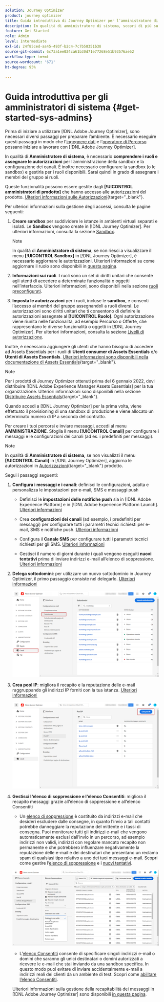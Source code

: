 ```yaml
---
solution: Journey Optimizer
product: journey optimizer
title: Guida introduttiva di Journey Optimizer per l’amministratore di sistema
description: In qualità di amministratore di sistema, scopri di più su come utilizzare Journey Optimizer
feature: Get Started
role: Admin
level: Intermediate
exl-id: 24f85ced-aa45-493f-b2c4-7c7b58351b38
source-git-commit: 6c73a1ee024ca61b30d71e77268e51b93576ae62
workflow-type: tm+mt
source-wordcount: '671'
ht-degree: 95%

---
```


# Guida introduttiva per gli amministratori di sistema {#get-started-sys-admins}

Prima di iniziare a utilizzare [!DNL Adobe Journey Optimizer], sono necessari diversi passaggi per preparare l’ambiente.  È necessario eseguire questi passaggi in modo che l&#39;[ingegnere dati](data-engineer.md) e l&#39;[operatore di Percorso](marketer.md) possano iniziare a lavorare con [!DNL Adobe Journey Optimizer].

In qualità di **Amministratore di sistema**, è necessario **comprendere i ruoli e assegnare le autorizzazioni** per l’amministrazione della sandbox e la configurazione dei canali. È inoltre necessario configurare la sandbox (o le sandbox) e gestirla per i ruoli disponibili. Sarai quindi in grado di assegnare i membri del gruppo ai ruoli.

Queste funzionalità possono essere gestite dagli **[!UICONTROL amministratori di prodotto]** che hanno accesso alle autorizzazioni del prodotto. [Ulteriori informazioni sulle Autorizzazioni](../../administration/permissions.md){target="_blank"}.

Per ulteriori informazioni sulla gestione degli accessi, consulta le pagine seguenti:

1. **Creare sandbox** per suddividere le istanze in ambienti virtuali separati e isolati. Le **Sandbox** vengono create in [!DNL Journey Optimizer]. Per ulteriori informazioni, consulta la sezione [Sandbox](../../administration/sandboxes.md).

   >[!NOTE]
   >In qualità di **Amministratore di sistema**, se non riesci a visualizzare il menu **[!UICONTROL Sandbox]** in [!DNL Journey Optimizer], è necessario aggiornare le autorizzazioni. Ulteriori informazioni su come aggiornare il ruolo sono disponibili in [questa pagina](../../administration/permissions.md#edit-product-profile).

1. **Informazioni sui ruoli**. I ruoli sono un set di diritti unitari che consente agli utenti di accedere a determinate funzionalità o oggetti nell’interfaccia. Ulteriori informazioni, sono disponibili nella sezione [ruoli preconfigurati](../../administration/ootb-product-profiles.md).

1. **Imposta le autorizzazioni** per i ruoli, incluse le **sandbox**, e consenti l’accesso ai membri del gruppo assegnandoli a ruoli diversi. Le autorizzazioni sono diritti unitari che ti consentono di definire le autorizzazioni assegnate al **[!UICONTROL Ruolo]**. Ogni autorizzazione viene riunita nelle funzionalità, ad esempio Percorso o Offerte, che rappresentano le diverse funzionalità o oggetti in [!DNL Journey Optimizer]. Per ulteriori informazioni, consulta la sezione [Livelli di autorizzazione](../../administration/high-low-permissions.md).

Inoltre, è necessario aggiungere gli utenti che hanno bisogno di accedere ad Assets Essentials per i ruoli di **Utenti consumer di Assets Essentials** e/o **Utenti di Assets Essentials**. [Ulteriori informazioni sono disponibili nella documentazione di Assets Essentials](https://experienceleague.adobe.com/docs/experience-manager-assets-essentials/help/deploy-administer.html?lang=it){target="_blank"}.

>[!NOTE]
>Per i prodotti di Journey Optimizer ottenuti prima del 6 gennaio 2022, devi distribuire [!DNL Adobe Experience Manager Assets Essentials] per la tua organizzazione. Ulteriori informazioni sono disponibili nella sezione [Distribuire Assets Essentials](https://experienceleague.adobe.com/docs/experience-manager-assets-essentials/help/deploy-administer.html?lang=it){target="_blank"}.

Quando accedi a [!DNL Journey Optimizer] per la prima volta, viene effettuato il provisioning di una sandbox di produzione e viene allocato un determinato numero di IP a seconda del contratto.

Per creare i tuoi percorsi e inviare messaggi, accedi al menu **AMMINISTRAZIONE**. Sfoglia il menu **[!UICONTROL Canali]** per configurare i messaggi e le configurazioni dei canali (ad es. i predefiniti per messaggi).

>[!NOTE]
>In qualità di **Amministratore di sistema**, se non visualizzi il menu **[!UICONTROL Canali]** in [!DNL Journey Optimizer], aggiorna le autorizzazioni in [Autorizzazioni](../../administration/permissions.md){target="_blank"} prodotto.
>

Segui i passaggi seguenti:

1. **Configura i messaggi e i canali**: definisci le configurazioni, adatta e personalizza le impostazioni per e-mail, SMS e messaggi push

   * Definisci le **impostazioni delle notifiche push** sia in [!DNL Adobe Experience Platform] e in [!DNL Adobe Experience Platform Launch]. [Ulteriori informazioni](../../push/push-gs.md)

   * Crea **configurazioni dei canali** (ad esempio, i predefiniti per messaggi) per configurare tutti i parametri tecnici richiesti per e-mail, SMS e notifiche push. [Ulteriori informazioni](../../configuration/channel-surfaces.md)

   * Configura il **Canale SMS** per configurare tutti i parametri tecnici richiesti per gli SMS. [Ulteriori informazioni](../../sms/sms-configuration.md)

   * Gestisci il numero di giorni durante i quali vengono eseguiti **nuovi tentativi** prima di inviare indirizzi e-mail all’elenco di soppressione. [Ulteriori informazioni](../../configuration/manage-suppression-list.md)

1. **Delega sottodomini**: per utilizzare un nuovo sottodominio in Journey Optimizer, il primo passaggio consiste nel delegarlo. [Ulteriori informazioni](../../configuration/about-subdomain-delegation.md)

   ![](../assets/subdomain.png)

1. **Crea pool IP**: migliora il recapito e la reputazione delle e-mail raggruppando gli indirizzi IP forniti con la tua istanza. [Ulteriori informazioni](../../configuration/ip-pools.md)

   ![](../assets/ip-pool.png)

1. **Gestisci l‘elenco di soppressione e l‘elenco Consentiti**: migliora il recapito messaggi grazie all‘elenco di soppressione e all‘elenco Consentiti

   * Un [elenco di soppressione](../../reports/suppression-list.md) è costituito da indirizzi e-mail che desideri escludere dalle consegne, in quanto l’invio a tali contatti potrebbe danneggiare la reputazione del mittente e i tassi di consegna. Puoi monitorare tutti gli indirizzi e-mail che vengono automaticamente esclusi dall’invio in un percorso, ad esempio indirizzi non validi, indirizzi con regolare mancato recapito non permanente e che potrebbero influenzare negativamente la reputazione delle e-mail e dei destinatari che presentano un reclamo spam di qualsiasi tipo relativo a uno dei tuoi messaggi e-mail. Scopri come gestire l’[elenco di soppressione](../../configuration/manage-suppression-list.md) e i [nuovi tentativi](../../configuration/retries.md).

   ![](../assets/suppression-list-filtering-example.png)

   * L’[elenco Consentiti](../../configuration/allow-list.md) consente di specificare singoli indirizzi e-mail o domini che saranno gli unici destinatari o domini autorizzati a ricevere le e-mail che stai inviando da una sandbox specifica. In questo modo puoi evitare di inviare accidentalmente e-mail a indirizzi reali dei clienti da un ambiente di test. Scopri come [abilitare l’elenco Consentiti](../../configuration/allow-list.md).

   Ulteriori informazioni sulla gestione della recapitabilità dei messaggi in [!DNL Adobe Journey Optimizer] sono disponibili [in questa pagina](../../reports/deliverability.md).
